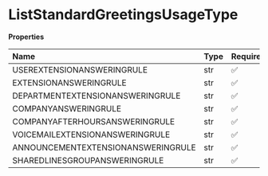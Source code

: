 # ListStandardGreetingsUsageType

**Properties**

| Name                               | Type | Required | Description                          |
| :--------------------------------- | :--- | :------- | :----------------------------------- |
| USEREXTENSIONANSWERINGRULE         | str  | ✅       | "UserExtensionAnsweringRule"         |
| EXTENSIONANSWERINGRULE             | str  | ✅       | "ExtensionAnsweringRule"             |
| DEPARTMENTEXTENSIONANSWERINGRULE   | str  | ✅       | "DepartmentExtensionAnsweringRule"   |
| COMPANYANSWERINGRULE               | str  | ✅       | "CompanyAnsweringRule"               |
| COMPANYAFTERHOURSANSWERINGRULE     | str  | ✅       | "CompanyAfterHoursAnsweringRule"     |
| VOICEMAILEXTENSIONANSWERINGRULE    | str  | ✅       | "VoicemailExtensionAnsweringRule"    |
| ANNOUNCEMENTEXTENSIONANSWERINGRULE | str  | ✅       | "AnnouncementExtensionAnsweringRule" |
| SHAREDLINESGROUPANSWERINGRULE      | str  | ✅       | "SharedLinesGroupAnsweringRule"      |

<!-- This file was generated by liblab | https://liblab.com/ -->
